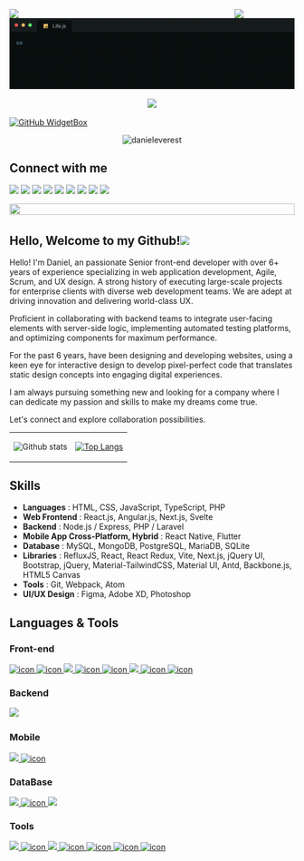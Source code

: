 <img align="left" src="https://user-images.githubusercontent.com/65187002/144930161-2f783401-8d27-4fdf-a2f7-cc0ba32f1f1f.gif" width="21%" style="display:inline;"><img align="right" src="https://user-images.githubusercontent.com/65187002/144930161-2f783401-8d27-4fdf-a2f7-cc0ba32f1f1f.gif" width="21%" style="display:inline;">
![Coding Gif](https://github.com/m-mdy-m/m-mdy-m/blob/main/Life.js.gif)
<p align="center"><img src="https://media.giphy.com/media/M9gbBd9nbDrOTu1Mqx/giphy.gif" width="100"/></p>

[![GitHub WidgetBox](https://github-widgetbox.vercel.app/api/profile?username=danieleverest&data=followers,repositories,stars,commits&theme=viridescent)](https://github.com/danieleverest)

<p align="center"> 
 <img src="https://komarev.com/ghpvc/?username=danieleverest&label=Profile%20views&color=0e75b6&style=flat" alt="danieleverest" /> 
<!-- ![](https://komarev.com/ghpvc/?username=danieleverest) -->
<!--  <img src="https://img.shields.io/badge/Languages-Python | Java | PHP | Typescript | Node | React -green.svg" alt="supun nanayakkara's languages" />
 <img alt="Profile followers" src="https://img.shields.io/github/followers/danieleverest"> -->
</p>

<!-- <h3 align ="center"> <strong> Let`s Code.Build & FUN </strong> </h3>  -->


## Connect with me

<p align="left">
  <a href = "mailto:danieleverest0214@gmail.com"><img src="https://img.shields.io/badge/-Gmail-%23333?style=for-the-badge&logo=gmail&logoColor=red"/></a>
  <a target="_blank" href = "https://www.linkedin.com/in/danieleverest214"><img src="https://img.shields.io/badge/-Linkedin-%23333?style=for-the-badge&logo=linkedin&logoColor=blue"/></a>
  <a target="_blank" href = "https://www.instagram.com/danieleverest214?igsh=c3h1YTZ5amF0bmdy"><img src="https://img.shields.io/badge/-Instagram-%23333?style=for-the-badge&logo=instagram&logoColor=red"/></a>
  <a target="_blank" href = "https://www.facebook.com/profile.php?id=61556352754672&mibextid=ZbWKwL"><img src="https://img.shields.io/badge/-Facebook-%23333?style=for-the-badge&logo=facebook&logoColor=blue"/></a>
  <a target="_blank" href = "https://twitter.com/DanielEverest18"><img src="https://img.shields.io/badge/-Twitter-%23333?style=for-the-badge&logo=twitter&logoColor=blue"/></a>
  <a target="_blank" href = "https://discordapp.com/users/1206442515150938123"><img src="https://img.shields.io/badge/-Discord-%23333?style=for-the-badge&logo=discord&logoColor=blue"/></a>
  <a target="_blank" href = "https://t.me/devgenius0214"><img src="https://img.shields.io/badge/-Telegram-%23333?style=for-the-badge&logo=telegram&logoColor=blue"/></a>
  <a target="_blank" href = "https://join.skype.com/invite/gZFuoNEpP5hG"><img src="https://img.shields.io/badge/-Skype-%23333?style=for-the-badge&logo=skype&logoColor=blue" /></a>
  <a href = "https://join.slack.com/t/danielsworksp-rhq1949/shared_invite/zt-25ythaztd-qka1KoDvdxBwhPJAOhxrHQ"><img src="https://img.shields.io/badge/-Slack-%23333?style=for-the-badge&logo=slack&logoColor=white" target="_blank"/></a>
<!--   https://discord.com/channels/1206443560690516069 -->
</p>

<img src="https://i.imgur.com/dBaSKWF.gif" height="20" width="100%">

<!--
[![Gmail](https://img.shields.io/badge/%20-Send%20Mail-black?color=14171A&labelColor=ef5350&logo=gmail&logoColor=ffffff&style=for-the-badge)](mailto:naz.yeasin@gmail.com)
[![LinkedIn](https://img.shields.io/badge/linkedin-%230077B5.svg?style=for-the-badge&logo=linkedin&logoColor=white)](https://www.linkedin.com/in/danieleverest0214/)
![](https://komarev.com/ghpvc/?username=danieleverest&color=brightgreen&style=for-the-badge)
[![Facebook](https://img.shields.io/badge/Facebook-%231877F2.svg?style=for-the-badge&logo=Facebook&logoColor=white)](https://facebook.com/yeazin.io)
![Discord](https://img.shields.io/badge/Discord-%235865F2.svg?style=for-the-badge&logo=discord&logoColor=white)
![Twitter](https://img.shields.io/badge/Twitter-%231DA1F2.svg?style=for-the-badge&logo=Twitter&logoColor=white)
-->


## Hello, Welcome to my Github!<img src="https://media.giphy.com/media/hvRJCLFzcasrR4ia7z/giphy.gif" width="40">

<p>Hello! I'm Daniel, an passionate Senior front-end developer with over 6+ years of experience specializing in web application development, Agile, Scrum, and UX design. A strong history of executing large-scale projects for enterprise clients with diverse web development teams. We are adept at driving innovation and delivering world-class UX.

Proficient in collaborating with backend teams to integrate user-facing elements with server-side logic, implementing automated testing platforms, and optimizing components for maximum performance.

For the past 6 years, have been designing and developing websites, using a keen eye for interactive design to develop pixel-perfect code that translates static design concepts into engaging digital experiences.

I am always pursuing something new and looking for a company where I can dedicate my passion and skills to make my dreams come true.

Let's connect and explore collaboration possibilities.</p>


 <table align="center" width="100%" height="100%" >
   <tr>
     <td> 
  
![Github stats](https://github-readme-stats.vercel.app/api?username=danieleverest&theme=radical&show_icons=true&count_private=true&hide=issues) </td>
     <td> [![Top Langs](https://github-readme-stats.vercel.app/api/top-langs/?username=yeazin&theme=radical&layout=compact)](https://github.com/danieleverest) </td>
   </tr>
  </table>


## Skills

- <b>Languages</b> : HTML, CSS, JavaScript, TypeScript, PHP
- <b>Web Frontend</b> : React.js, Angular.js, Next.js, Svelte
- <b>Backend</b> : Node.js / Express, PHP / Laravel
- <b>Mobile App Cross-Platform, Hybrid</b> : React Native, Flutter
- <b>Database</b> : MySQL, MongoDB, PostgreSQL, MariaDB, SQLite
- <b>Libraries</b> : RefluxJS, React, React Redux, Vite, Next.js, jQuery UI, Bootstrap, jQuery, Material-TailwindCSS, Material UI, Antd, Backbone.js, HTML5 Canvas
- <b>Tools</b> : Git, Webpack, Atom
- <b>UI/UX Design</b> : Figma, Adobe XD, Photoshop


## Languages & Tools

<div align="center">
 
</div>

<h3 align="left">Front-end</h3>
<p align="left">
  <a href="https://skillicons.dev">
    <img src="https://techstack-generator.vercel.app/react-icon.svg" alt="icon" width="50" height="50" />
    <img src="https://techstack-generator.vercel.app/redux-icon.svg" alt="icon" width="50" height="50" />
    <img src="https://skillicons.dev/icons?i=angular,bootstrap,css,html" />
    <img src="https://techstack-generator.vercel.app/js-icon.svg" alt="icon"width="50" height="50" />
    <img src="https://techstack-generator.vercel.app/ts-icon.svg" alt="icon" width="50" height="50" />
    <img src="https://skillicons.dev/icons?i=jquery,nextjs,tailwindcss" />
   <img src="https://techstack-generator.vercel.app/sass-icon.svg" alt="icon" width="50" height="50" />
    <img src="https://techstack-generator.vercel.app/prettier-icon.svg" alt="icon" width="50" height="50" />
  </a>
</p>
<h3 align="left">Backend</h3>
<p align="left">
  <a href="https://skillicons.dev">
    <img src="https://skillicons.dev/icons?i=nodejs,express,laravel,php,symfony,wordpress" />
  </a>
</p>
<h3 align="left">Mobile</h3>
<p align="left">
  <a href="https://skillicons.dev">
    <img src="https://skillicons.dev/icons?i=androidstudio,react,flutter" />
    <img src="https://techstack-generator.vercel.app/swift-icon.svg" alt="icon" width="50" height="50" />
  </a>
</p>
<h3 align="left">DataBase</h3>
<p align="left">
  <a href="https://skillicons.dev">
    <img src="https://skillicons.dev/icons?i=mongodb" />
    <img src="https://techstack-generator.vercel.app/mysql-icon.svg" alt="icon" width="50" height="50" />
    <img src="https://skillicons.dev/icons?i=firebase,postgres,sqlite" />
  </a>
</p>
<h3 align="left">Tools</h3>
<p align="left"> 
  <a href="https://skillicons.dev">
    <img src="https://skillicons.dev/icons?i=git,github,gitlab,azure" />
    <img src="https://techstack-generator.vercel.app/docker-icon.svg" alt="icon" width="50" height="50" />
    <img src="https://skillicons.dev/icons?i=figma,photoshop,nginx,postman,visualstudio,vscode" />
    <img src="https://techstack-generator.vercel.app/webpack-icon.svg" alt="icon" width="50" height="50" />
    <img src="https://techstack-generator.vercel.app/aws-icon.svg" alt="icon" width="50" height="50" />
    <img src="https://techstack-generator.vercel.app/restapi-icon.svg" alt="icon" width="50" height="50" />
    <img src="https://techstack-generator.vercel.app/graphql-icon.svg" alt="icon" width="50" height="50" />
  </a>
</p>

